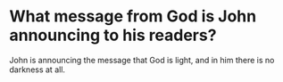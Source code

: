 # What message from God is John announcing to his readers?

John is announcing the message that God is light, and in him there is no darkness at all.
